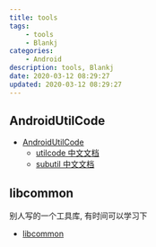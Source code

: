 ```yaml
---
title: tools
tags: 
    - tools
    - Blankj
categories: 
    - Android
description: tools, Blankj
date: 2020-03-12 08:29:27
updated: 2020-03-12 08:29:27
---
```


## AndroidUtilCode

+ [AndroidUtilCode](https://github.com/Blankj/AndroidUtilCode)
    + [utilcode 中文文档](https://github.com/Blankj/AndroidUtilCode/blob/master/lib/utilcode/README-CN.md)
    + [subutil 中文文档](https://github.com/Blankj/AndroidUtilCode/blob/master/lib/subutil/README-CN.md)

## libcommon

别人写的一个工具库, 有时间可以学习下

+ [libcommon](https://github.com/saki4510t/libcommon)
